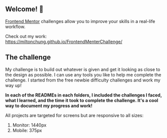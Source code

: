 ## Welcome! 👋

[Frontend Mentor](https://www.frontendmentor.io) challenges allow you to improve your skills in a real-life workflow.

Check out my work: https://miltonchung.github.io/FrontendMenterChallenge/

## The challenge

My challenge is to build out whatever is given and get it looking as close to the design as possible. I can use any tools you like to help me complete the challenge. I started from the free newbie difficulty challenges and work my way up!

**In each of the READMEs in each folders, I included the challenges I faced, what I learned, and the time it took to complete the challenge. It's a cool way to document my progress and work!**

All projects are targeted for screens but are responsive to all sizes:

1.  Monitor: 1440px
2.  Mobile: 375px
